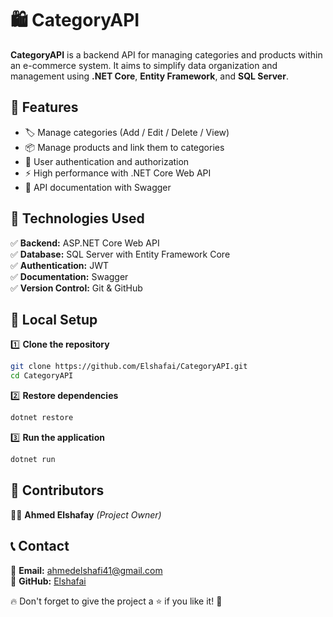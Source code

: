 # 🛍️ CategoryAPI  

**CategoryAPI** is a backend API for managing categories and products within an e-commerce system. It aims to simplify data organization and management using **.NET Core**, **Entity Framework**, and **SQL Server**.  

## 🔹 Features  
- 🏷️ Manage categories (Add / Edit / Delete / View)  
- 📦 Manage products and link them to categories  
- 🔑 User authentication and authorization  
- ⚡ High performance with .NET Core Web API  
- 📄 API documentation with Swagger  

## 🔹 Technologies Used  
✅ **Backend:** ASP.NET Core Web API  
✅ **Database:** SQL Server with Entity Framework Core  
✅ **Authentication:** JWT  
✅ **Documentation:** Swagger  
✅ **Version Control:** Git & GitHub  

## 🔹 Local Setup  

1️⃣ **Clone the repository**  

```bash
git clone https://github.com/Elshafai/CategoryAPI.git
cd CategoryAPI
```

2️⃣ **Restore dependencies**  

```bash
dotnet restore
```

3️⃣ **Run the application**  

```bash
dotnet run
```

## 📌 Contributors  
👨‍💻 **Ahmed Elshafay** *(Project Owner)*  

## 📞 Contact  
📧 **Email:** ahmedelshafi41@gmail.com  
🔗 **GitHub:** [Elshafai](https://github.com/Elshafai)  

🔥 Don't forget to give the project a ⭐ if you like it! 🚀  
```
